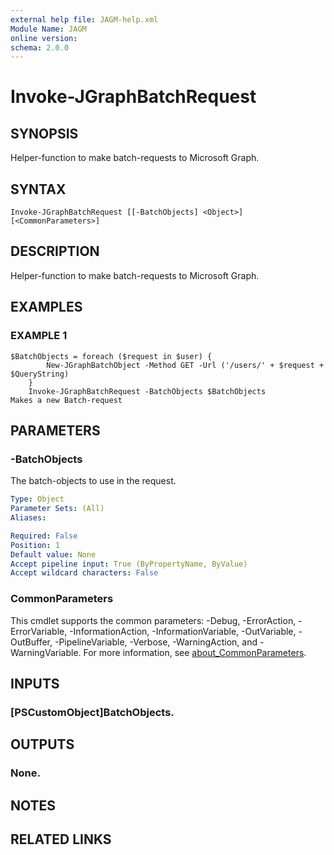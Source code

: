 ```yaml
---
external help file: JAGM-help.xml
Module Name: JAGM
online version:
schema: 2.0.0
---
```


# Invoke-JGraphBatchRequest

## SYNOPSIS
Helper-function to make batch-requests to Microsoft Graph.

## SYNTAX

```
Invoke-JGraphBatchRequest [[-BatchObjects] <Object>] [<CommonParameters>]
```

## DESCRIPTION
Helper-function to make batch-requests to Microsoft Graph.

## EXAMPLES

### EXAMPLE 1
```
$BatchObjects = foreach ($request in $user) {
		New-JGraphBatchObject -Method GET -Url ('/users/' + $request + $QueryString)
	}
	Invoke-JGraphBatchRequest -BatchObjects $BatchObjects
Makes a new Batch-request
```

## PARAMETERS

### -BatchObjects
The batch-objects to use in the request.

```yaml
Type: Object
Parameter Sets: (All)
Aliases:

Required: False
Position: 1
Default value: None
Accept pipeline input: True (ByPropertyName, ByValue)
Accept wildcard characters: False
```

### CommonParameters
This cmdlet supports the common parameters: -Debug, -ErrorAction, -ErrorVariable, -InformationAction, -InformationVariable, -OutVariable, -OutBuffer, -PipelineVariable, -Verbose, -WarningAction, and -WarningVariable. For more information, see [about_CommonParameters](http://go.microsoft.com/fwlink/?LinkID=113216).

## INPUTS

### [PSCustomObject]BatchObjects.
## OUTPUTS

### None.
## NOTES

## RELATED LINKS
